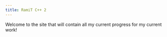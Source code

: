 ```yaml
---
title: RamiT C++ 2
---
```

Welcome to the site that will contain all my current progress for my current work!
